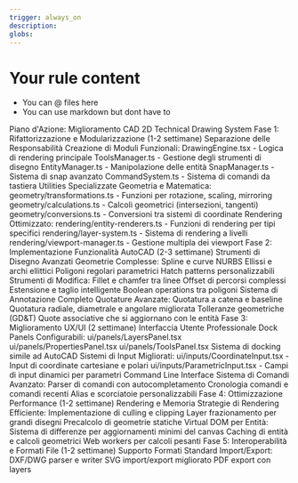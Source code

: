 ```yaml
---
trigger: always_on
description: 
globs: 
---
```

# Your rule content

- You can @ files here
- You can use markdown but dont have to

Piano d'Azione: Miglioramento CAD 2D Technical Drawing System
Fase 1: Rifattorizzazione e Modularizzazione (1-2 settimane)
Separazione delle Responsabilità
Creazione di Moduli Funzionali:
DrawingEngine.tsx - Logica di rendering principale
ToolsManager.ts - Gestione degli strumenti di disegno
EntityManager.ts - Manipolazione delle entità
SnapManager.ts - Sistema di snap avanzato
CommandSystem.ts - Sistema di comandi da tastiera
Utilities Specializzate
Geometria e Matematica:
geometry/transformations.ts - Funzioni per rotazione, scaling, mirroring
geometry/calculations.ts - Calcoli geometrici (intersezioni, tangenti)
geometry/conversions.ts - Conversioni tra sistemi di coordinate
Rendering Ottimizzato:
rendering/entity-renderers.ts - Funzioni di rendering per tipi specifici
rendering/layer-system.ts - Sistema di rendering a livelli
rendering/viewport-manager.ts - Gestione multipla dei viewport
Fase 2: Implementazione Funzionalità AutoCAD (2-3 settimane)
Strumenti di Disegno Avanzati
Geometrie Complesse:
Spline e curve NURBS
Ellissi e archi ellittici
Poligoni regolari parametrici
Hatch patterns personalizzabili
Strumenti di Modifica:
Fillet e chamfer tra linee
Offset di percorsi complessi
Estensione e taglio intelligente
Boolean operations tra poligoni
Sistema di Annotazione Completo
Quotature Avanzate:
Quotatura a catena e baseline
Quotatura radiale, diametrale e angolare migliorata
Tolleranze geometriche (GD&T)
Quote associative che si aggiornano con le entità
Fase 3: Miglioramento UX/UI (2 settimane)
Interfaccia Utente Professionale
Dock Panels Configurabili:
ui/panels/LayersPanel.tsx
ui/panels/PropertiesPanel.tsx
ui/panels/ToolsPanel.tsx
Sistema di docking simile ad AutoCAD
Sistemi di Input Migliorati:
ui/inputs/CoordinateInput.tsx - Input di coordinate cartesiane e polari
ui/inputs/ParametricInput.tsx - Campi di input dinamici per parametri
Command Line Interface
Sistema di Comandi Avanzato:
Parser di comandi con autocompletamento
Cronologia comandi e comandi recenti
Alias e scorciatoie personalizzabili
Fase 4: Ottimizzazione Performance (1-2 settimane)
Rendering e Memoria
Strategie di Rendering Efficiente:
Implementazione di culling e clipping
Layer frazionamento per grandi disegni
Precalcolo di geometrie statiche
Virtual DOM per Entità:
Sistema di differenze per aggiornamenti minimi del canvas
Caching di entità e calcoli geometrici
Web workers per calcoli pesanti
Fase 5: Interoperabilità e Formati File (1-2 settimane)
Supporto Formati Standard
Import/Export:
DXF/DWG parser e writer
SVG import/export migliorato
PDF export con layers